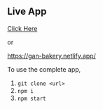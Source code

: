 ## Live App

[Click Here](https://gan-bakery.netlify.app/)

or

https://gan-bakery.netlify.app/


To use the complete app,
1. `git clone <url>`
2. `npm i` 
3. `npm start`



